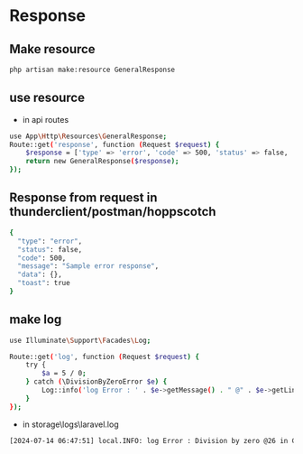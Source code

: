 # Response

## Make resource

```bash
php artisan make:resource GeneralResponse
```

## use resource

- in api routes

```bash
use App\Http\Resources\GeneralResponse;
Route::get('response', function (Request $request) {
    $response = ['type' => 'error', 'code' => 500, 'status' => false, 'message' => 'Sample error response', 'toast' => true];
    return new GeneralResponse($response);
});
```

## Response from request in thunderclient/postman/hoppscotch

```bash
{
  "type": "error",
  "status": false,
  "code": 500,
  "message": "Sample error response",
  "data": {},
  "toast": true
}
```

## make log

```bash
use Illuminate\Support\Facades\Log;

Route::get('log', function (Request $request) {
    try {
        $a = 5 / 0;
    } catch (\DivisionByZeroError $e) {
        Log::info('log Error : ' . $e->getMessage() . " @" . $e->getLine() . "  \in " . $e->getFile());
    }
});
```

- in storage\logs\laravel.log

```bash
[2024-07-14 06:47:51] local.INFO: log Error : Division by zero @26 in C:\xampp\htdocs\demo-laravel-11\routes\api.php
```
